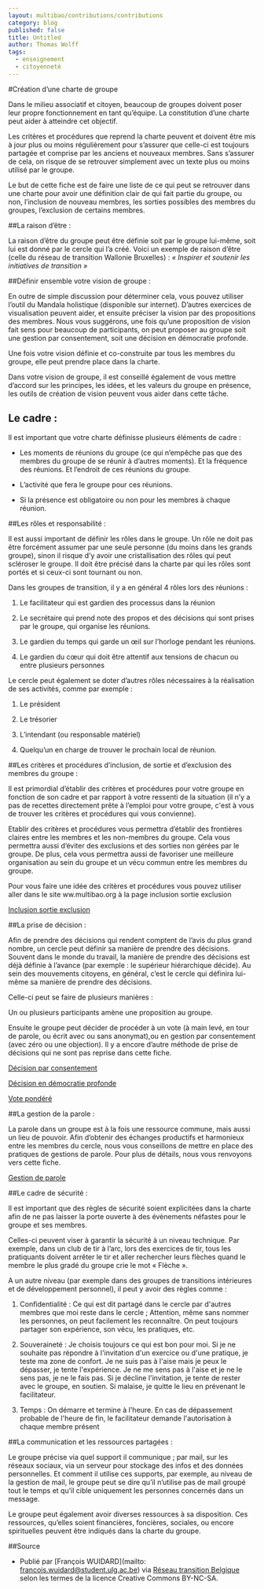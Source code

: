 ```yaml
---
layout: multibao/contributions/contributions
category: blog
published: false
title: Untitled
author: Thomas Wolff
tags: 
  - enseignement
  - citoyenneté
---
```


#Création d’une charte de groupe

Dans le milieu associatif et citoyen, beaucoup de groupes doivent poser leur propre fonctionnement en tant qu’équipe. La constitution d’une charte peut aider à atteindre cet objectif. 

Les critères et procédures que reprend la charte peuvent et doivent être mis à jour plus ou moins régulièrement pour s’assurer que celle-ci est toujours partagée et comprise par les anciens et nouveaux membres. Sans s’assurer de cela, on risque de se retrouver simplement avec un texte plus ou moins utilisé par le groupe. 

Le but de cette fiche est de faire une liste de ce qui peut se retrouver dans une charte pour avoir une définition clair de  qui fait partie du groupe, ou non, l’inclusion de nouveau membres, les sorties possibles des membres du groupes, l’exclusion de certains membres. 

##La raison d’être : 

La raison d’être du groupe peut être définie soit par le groupe lui-même, soit lui est donné par le cercle qui l’a créé. Voici un exemple de raison d’être (celle du réseau de transition Wallonie Bruxelles) : *« Inspirer et soutenir les initiatives de transition »*

##Définir ensemble votre vision de groupe : 

En outre de simple discussion pour déterminer cela, vous pouvez utiliser l’outil du Mandala holistique (disponible sur internet). D’autres exercices de visualisation peuvent aider, et ensuite préciser la vision par des propositions des membres. Nous vous suggérons, une fois qu’une proposition de vision fait sens pour beaucoup de participants, on peut proposer au groupe soit une gestion par consentement, soit une décision en démocratie profonde. 

Une fois votre vision définie et co-construite par tous les membres du groupe, elle peut prendre place dans la charte.

Dans votre vision de groupe, il est conseillé également de vous mettre d’accord sur les principes, les idées, et les valeurs du groupe en présence, les outils de création de vision peuvent vous aider dans cette tâche. 

## Le cadre : 

Il est important que votre charte définisse plusieurs éléments de cadre : 

-	Les moments de réunions du groupe (ce qui n’empêche pas que des membres du groupe de se réunir à d’autres moments). Et la fréquence des réunions. Et l’endroit de ces réunions du groupe.

-	L’activité que fera le groupe pour ces réunions. 

-	Si la présence est obligatoire ou non pour les membres à chaque réunion.

##Les rôles et responsabilité : 

Il est aussi important de définir les rôles dans le groupe. Un rôle ne doit pas être forcément assumer par une seule personne (du moins dans les grands groupe), sinon il risque d’y avoir une cristallisation des rôles qui peut scléroser le groupe. Il doit être précisé dans la charte par qui les rôles sont portés et si ceux-ci sont tournant ou non. 

Dans les groupes de transition, il y a en général 4 rôles lors des réunions : 

1)	Le facilitateur qui est gardien des processus dans la réunion

2)	Le secrétaire qui prend note des propos et des décisions qui sont prises par le groupe, qui organise les réunions. 
3)	Le gardien du temps qui garde un œil sur l’horloge pendant les réunions. 

4)	Le gardien du cœur qui doit être attentif aux tensions de chacun ou entre plusieurs personnes

Le cercle peut également se doter d’autres rôles nécessaires à la réalisation de ses activités, comme par exemple : 

1)	Le président

2)	Le trésorier

3)	L’intendant (ou responsable matériel)

4)	Quelqu’un en charge de trouver le prochain local de réunion. 

##Les critères et procédures d’inclusion, de sortie et d’exclusion des membres du groupe : 

Il est primordial d’établir des critères et procédures pour votre groupe en fonction de son cadre et par rapport à votre ressenti de la situation (il n’y a pas de recettes directement prête à l’emploi pour votre groupe, c'est à vous de trouver les critères et procédures qui vous convienne). 

Etablir des critères et procédures vous permettra d’établir des frontières claires entre les membres et les non-membres du groupe. Cela vous permettra aussi d’éviter des exclusions et des sorties non gérées par le groupe. De plus, cela vous permettra aussi de favoriser une meilleure organisation au sein du groupe et un vécu commun entre les membres du groupe. 

Pour vous faire une idée des critères et procédures vous pouvez utiliser aller dans le site ww.multibao.org à la page inclusion sortie exclusion

[Inclusion sortie exclusion](http://www.multibao.org/contributions/multibao/contributions/inclusion_sortie_exclusion)

##La prise de décision : 

Afin de prendre des décisions qui rendent comptent de l’avis du plus grand nombre, un cercle peut définir sa manière de prendre des décisions. Souvent dans le monde du travail, la manière de prendre des décisions est déjà définie à l’avance (par exemple : le supérieur hiérarchique décide). Au sein des mouvements citoyens, en général, c’est le cercle qui définira lui-même sa manière de prendre des décisions. 

Celle-ci peut se faire de plusieurs manières : 

Un ou plusieurs participants amène une proposition au groupe.

Ensuite le groupe peut décider de procéder à un vote (à main levé, en tour de parole, ou écrit avec ou sans anonymat),ou en gestion par consentement (avec zéro ou une objection). Il y a encore d’autre méthode de prise de décisions qui ne sont pas reprise dans cette fiche. 

[Décision par consentement]( http://www.multibao.org/contributions/multibao/contributions/decision_par_consentement)

[Décision en démocratie profonde]( http://www.multibao.org/contributions/multibao/contributions/decision_democratie_profonde)

[Vote pondéré]( http://www.multibao.org/contributions/multibao/contributions/vote_pondere)

##La gestion de la parole : 

La parole dans un groupe est à la fois une ressource commune, mais aussi un lieu de pouvoir. Afin d’obtenir des échanges productifs et harmonieux entre les membres du cercle, nous vous conseillons de mettre en place des pratiques de gestions de parole. Pour plus de détails, nous vous renvoyons vers cette fiche. 

[Gestion de parole](http://www.multibao.org/contributions/multibao/contributions/gestion_parole)

##Le cadre de sécurité :

Il est important que des règles de sécurité soient explicitées dans la charte afin de ne pas laisser la porte ouverte à des évènements néfastes pour le groupe et ses membres. 

Celles-ci peuvent viser à garantir la sécurité à un niveau technique. Par exemple, dans un club de tir à l’arc, lors des exercices de tir, tous les pratiquants doivent arrêter le tir et aller rechercher leurs flèches quand le membre le plus gradé du groupe crie le mot « Flèche ». 

A un autre niveau (par exemple dans des groupes de transitions intérieures et de développement personnel), il peut y avoir des règles comme : 

1)	Confidentialité : Ce qui est dit partagé dans le cercle par d'autres membres que moi reste dans le cercle ; Attention, même sans nommer les personnes, on peut facilement les reconnaître. On peut toujours partager son expérience, son vécu, les pratiques, etc.

2)	 Souveraineté : Je choisis toujours ce qui est bon pour moi. Si je ne souhaite pas répondre à l'invitation d'un exercice ou d'une pratique, je teste ma zone de confort. Je ne suis pas à l'aise mais je peux le dépasser, je tente l'expérience. Je ne me sens pas à l'aise et je ne le sens pas, je ne le fais pas. Si je décline l'invitation, je tente de rester avec le groupe, en soutien. Si malaise, je quitte le lieu en prévenant le facilitateur.

3)	 Temps : On démarre et termine à l'heure. En cas de dépassement probable de l'heure de fin, le facilitateur demande l'autorisation à chaque membre présent

##La communication et les ressources partagées : 

Le groupe précise via quel support il communique ; par mail, sur les réseaux sociaux, via un serveur pour stockage des infos et des données personnelles. Et comment il utilise ces supports, par exemple, au niveau de la gestion de mail, le groupe peut se dire qu’il n’utilise pas de mail groupé tout le temps et qu’il cible uniquement les personnes concernés dans un message. 

Le groupe peut également avoir diverses ressources à sa disposition. Ces ressources, qu’elles soient financières, foncières, sociales, ou encore spirituelles peuvent être indiqués dans la charte du groupe. 

##Source

* Publié par [François WUIDARD](mailto: francois.wuidard@student.ulg.ac.be) via [Réseau transition Belgique](http://www.reseautransition.be/) selon les termes de la licence Creative Commons BY-NC-SA. 
